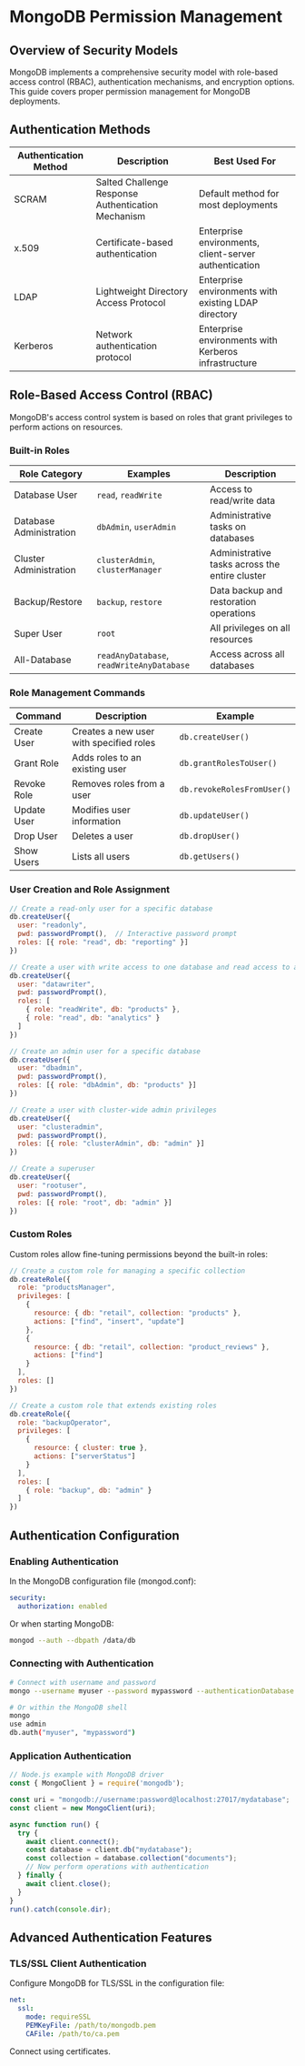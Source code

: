 # MongoDB Permission Management

## Overview of Security Models

MongoDB implements a comprehensive security model with role-based access control (RBAC), authentication mechanisms, and encryption options. This guide covers proper permission management for MongoDB deployments.

## Authentication Methods

| Authentication Method | Description | Best Used For |
|---------|-------------|---------|
| SCRAM | Salted Challenge Response Authentication Mechanism | Default method for most deployments |
| x.509 | Certificate-based authentication | Enterprise environments, client-server authentication |
| LDAP | Lightweight Directory Access Protocol | Enterprise environments with existing LDAP directory |
| Kerberos | Network authentication protocol | Enterprise environments with Kerberos infrastructure |

## Role-Based Access Control (RBAC)

MongoDB's access control system is based on roles that grant privileges to perform actions on resources.

### Built-in Roles

| Role Category | Examples | Description |
|--------------|----------|-------------|
| Database User | `read`, `readWrite` | Access to read/write data |
| Database Administration | `dbAdmin`, `userAdmin` | Administrative tasks on databases |
| Cluster Administration | `clusterAdmin`, `clusterManager` | Administrative tasks across the entire cluster |
| Backup/Restore | `backup`, `restore` | Data backup and restoration operations |
| Super User | `root` | All privileges on all resources |
| All-Database | `readAnyDatabase`, `readWriteAnyDatabase` | Access across all databases |

### Role Management Commands

| Command | Description | Example |
|---------|-------------|---------|
| Create User | Creates a new user with specified roles | `db.createUser()` |
| Grant Role | Adds roles to an existing user | `db.grantRolesToUser()` |
| Revoke Role | Removes roles from a user | `db.revokeRolesFromUser()` |
| Update User | Modifies user information | `db.updateUser()` |
| Drop User | Deletes a user | `db.dropUser()` |
| Show Users | Lists all users | `db.getUsers()` |

### User Creation and Role Assignment

```javascript
// Create a read-only user for a specific database
db.createUser({
  user: "readonly",
  pwd: passwordPrompt(),  // Interactive password prompt
  roles: [{ role: "read", db: "reporting" }]
})

// Create a user with write access to one database and read access to another
db.createUser({
  user: "datawriter",
  pwd: passwordPrompt(),
  roles: [
    { role: "readWrite", db: "products" },
    { role: "read", db: "analytics" }
  ]
})

// Create an admin user for a specific database
db.createUser({
  user: "dbadmin",
  pwd: passwordPrompt(),
  roles: [{ role: "dbAdmin", db: "products" }]
})

// Create a user with cluster-wide admin privileges
db.createUser({
  user: "clusteradmin",
  pwd: passwordPrompt(),
  roles: [{ role: "clusterAdmin", db: "admin" }]
})

// Create a superuser
db.createUser({
  user: "rootuser",
  pwd: passwordPrompt(),
  roles: [{ role: "root", db: "admin" }]
})
```

### Custom Roles

Custom roles allow fine-tuning permissions beyond the built-in roles:

```javascript
// Create a custom role for managing a specific collection
db.createRole({
  role: "productsManager",
  privileges: [
    {
      resource: { db: "retail", collection: "products" },
      actions: ["find", "insert", "update"]
    },
    {
      resource: { db: "retail", collection: "product_reviews" },
      actions: ["find"]
    }
  ],
  roles: []
})

// Create a custom role that extends existing roles
db.createRole({
  role: "backupOperator",
  privileges: [
    {
      resource: { cluster: true },
      actions: ["serverStatus"]
    }
  ],
  roles: [
    { role: "backup", db: "admin" }
  ]
})
```

## Authentication Configuration

### Enabling Authentication

In the MongoDB configuration file (mongod.conf):

```yaml
security:
  authorization: enabled
```

Or when starting MongoDB:

```bash
mongod --auth --dbpath /data/db
```

### Connecting with Authentication

```bash
# Connect with username and password
mongo --username myuser --password mypassword --authenticationDatabase admin

# Or within the MongoDB shell
mongo
use admin
db.auth("myuser", "mypassword")
```

### Application Authentication

```javascript
// Node.js example with MongoDB driver
const { MongoClient } = require('mongodb');

const uri = "mongodb://username:password@localhost:27017/mydatabase";
const client = new MongoClient(uri);

async function run() {
  try {
    await client.connect();
    const database = client.db("mydatabase");
    const collection = database.collection("documents");
    // Now perform operations with authentication
  } finally {
    await client.close();
  }
}
run().catch(console.dir);
```

## Advanced Authentication Features

### TLS/SSL Client Authentication

Configure MongoDB for TLS/SSL in the configuration file:

```yaml
net:
  ssl:
    mode: requireSSL
    PEMKeyFile: /path/to/mongodb.pem
    CAFile: /path/to/ca.pem
```

Connect using certificates.
